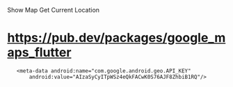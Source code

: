 Show Map Get Current Location


#  https://pub.dev/packages/google_maps_flutter
       <meta-data android:name="com.google.android.geo.API_KEY"
           android:value="AIzaSyCyITpWSz4eQkFACwK0S76AJF8ZhbiB1RQ"/>


